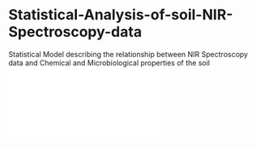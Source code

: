 # Statistical-Analysis-of-soil-NIR-Spectroscopy-data
Statistical Model describing the relationship between NIR Spectroscopy data and Chemical and Microbiological properties of the soil
![](Project_Report.pdf)
